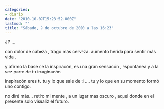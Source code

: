 ```yaml
---
categories:
- diario
date: "2010-10-09T15:23:52.000Z"
lastmod: ""
title: "Sábado, 9 de octubre de 2010 a las 16:23"
---
```


JP ...


con dolor de cabeza ,
trago más cerveza.
aumento herida 
para sentir más vida .

y afirmo la base de la inspiracón,
es  una gran sensacón ,
espontánea 
y a la vez parte de tu imaginacón.

inspiracón eres tu 
tu y lo que sale de ti ....
tu y lo que en su momento 
formó uno contigo.

no diré más...
retiro mi mente ,
a un lugar mas oscuro ,
aquel donde en el presente
solo visualiz el futuro.